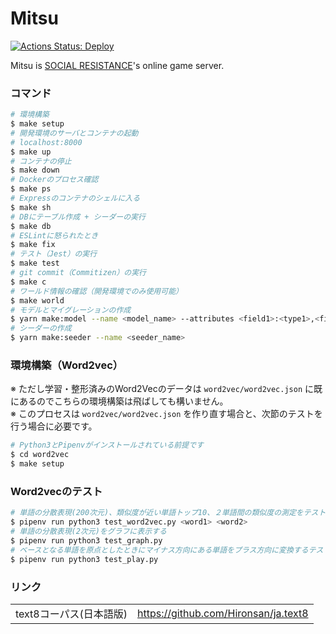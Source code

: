 # Mitsu

[![Actions Status: Deploy](https://github.com/uyupun/mitsu/workflows/Deploy/badge.svg)](https://github.com/uyupun/mitsu/actions?query=workflow%3A"Deploy")

Mitsu is [SOCIAL RESISTANCE](https://github.com/uyupun/social-resistance)'s online game server.

### コマンド

```bash
# 環境構築
$ make setup
# 開発環境のサーバとコンテナの起動
# localhost:8000
$ make up
# コンテナの停止
$ make down
# Dockerのプロセス確認
$ make ps
# Expressのコンテナのシェルに入る
$ make sh
# DBにテーブル作成 + シーダーの実行
$ make db
# ESLintに怒られたとき
$ make fix
# テスト（Jest）の実行
$ make test
# git commit（Commitizen）の実行
$ make c
# ワールド情報の確認（開発環境でのみ使用可能）
$ make world
# モデルとマイグレーションの作成
$ yarn make:model --name <model_name> --attributes <field1>:<type1>,<field2>:<type2>,...
# シーダーの作成
$ yarn make:seeder --name <seeder_name>
```

### 環境構築（Word2vec）

※ ただし学習・整形済みのWord2Vecのデータは `word2vec/word2vec.json` に既にあるのでこちらの環境構築は飛ばしても構いません。  
※ このプロセスは `word2vec/word2vec.json` を作り直す場合と、次節のテストを行う場合に必要です。

```bash
# Python3とPipenvがインストールされている前提です
$ cd word2vec
$ make setup
```

### Word2vecのテスト

```bash
# 単語の分散表現(200次元)、類似度が近い単語トップ10、２単語間の類似度の測定をテストできます
$ pipenv run python3 test_word2vec.py <word1> <word2>
# 単語の分散表現(2次元)をグラフに表示する
$ pipenv run python3 test_graph.py
# ベースとなる単語を原点としたときにマイナス方向にある単語をプラス方向に変換するテスト
$ pipenv run python3 test_play.py
```

### リンク

|||
|:--|:--|
|text8コーパス(日本語版)|https://github.com/Hironsan/ja.text8|
